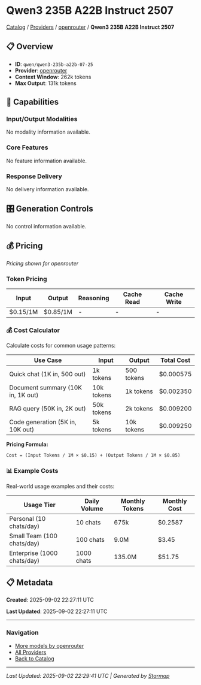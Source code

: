 # Qwen3 235B A22B Instruct 2507
  
[Catalog](../../../../..) / [Providers](../../../..) / [openrouter](../../..) / **Qwen3 235B A22B Instruct 2507**


## 📋 Overview
  
- **ID**: `qwen/qwen3-235b-a22b-07-25`
- **Provider**: [openrouter](../)
- **Context Window**: 262k tokens
- **Max Output**: 131k tokens
  
## 🎯 Capabilities
  
### Input/Output Modalities
  
No modality information available.
  
### Core Features
  
No feature information available.
  
### Response Delivery
  
No delivery information available.
  
## 🎛️ Generation Controls
  
No control information available.
  
## 💰 Pricing
  
*Pricing shown for openrouter*
  
  
### Token Pricing
  
| Input | Output | Reasoning | Cache Read | Cache Write |
|---------|---------|---------|---------|---------|
| $0.15/1M | $0.85/1M | - | - | - |

  
### 💰 Cost Calculator
  
Calculate costs for common usage patterns:
  
  
| Use Case | Input | Output | Total Cost |
|---------|---------|---------|---------|
| Quick chat (1K in, 500 out) | 1k tokens | 500 tokens | $0.000575 |
| Document summary (10K in, 1K out) | 10k tokens | 1k tokens | $0.002350 |
| RAG query (50K in, 2K out) | 50k tokens | 2k tokens | $0.009200 |
| Code generation (5K in, 10K out) | 5k tokens | 10k tokens | $0.009250 |

  
**Pricing Formula:**
  
```
Cost = (Input Tokens / 1M × $0.15) + (Output Tokens / 1M × $0.85)
```
  
### 📊 Example Costs
  
Real-world usage examples and their costs:
  
  
| Usage Tier | Daily Volume | Monthly Tokens | Monthly Cost |
|---------|---------|---------|---------|
| Personal (10 chats/day) | 10 chats | 675k | $0.2587 |
| Small Team (100 chats/day) | 100 chats | 9.0M | $3.45 |
| Enterprise (1000 chats/day) | 1000 chats | 135.0M | $51.75 |

  
## 📋 Metadata
  
**Created**: 2025-09-02 22:27:11 UTC
  
**Last Updated**: 2025-09-02 22:27:11 UTC
  
  
---
  
  
### Navigation

- [More models by openrouter](../)
- [All Providers](../../../../../providers)
- [Back to Catalog](../../../../..)


---
_Last Updated: 2025-09-02 22:29:41 UTC | Generated by [Starmap](https://github.com/agentstation/starmap)_

